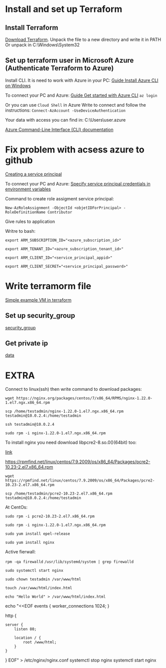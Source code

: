# Install and set up Terraform

## Install Terraform

[Download Terraform](https://www.terraform.io/downloads).
Unpack the file to a new directory and write it in PATH
Or unpack in C:\Windows\System32

## Set up terraform user in Microsoft Azure (Authenticate Terraform to Azure)

Install CLI. It is need to work with Azure in your PC:
[Guide Install Azure CLI on Windows](https://docs.microsoft.com/en-us/cli/azure/install-azure-cli-windows?tabs=azure-cli)

To connect your PC and Azure:
[Guide Get started with Azure CLI](https://docs.microsoft.com/en-us/cli/azure/get-started-with-azure-cli)
`az login`

Or you can use `Cloud Shell` in Azure
Write to connect and follow the instructions:
`Connect-AzAccount -UseDeviceAuthentication`

Your data with access you can find in:
C:\Users\user\.azure

[Azure Command-Line Interface (CLI) documentation](https://docs.microsoft.com/en-us/cli/azure/)


# Fix problem with acsess azure to github

[Creating a service principal](https://docs.microsoft.com/en-us/azure/purview/create-service-principal-azure)

To connect your PC and Azure:
[Specify service principal credentials in environment variables](https://docs.microsoft.com/en-us/azure/developer/terraform/authenticate-to-azure?tabs=bash)

Command to create role assigment service principal:

`New-AzRoleAssignment -ObjectId <objetIDForPrincipal> -RoleDefinitionName Contributor`

Give rules to application

Writre to bash:

`export ARM_SUBSCRIPTION_ID="<azure_subscription_id>"`

`export ARM_TENANT_ID="<azure_subscription_tenant_id>"`

`export ARM_CLIENT_ID="<service_principal_appid>"`

`export ARM_CLIENT_SECRET="<service_principal_password>"`

# Write terramorm file

[Simple example VM in terraform](https://docs.microsoft.com/ru-ru/azure/developer/terraform/create-linux-virtual-machine-with-infrastructure)

## Set up security_group

[security_group](https://registry.terraform.io/providers/hashicorp/azurerm/latest/docs/resources/network_security_group)

## Get private ip

[data](https://registry.terraform.io/providers/hashicorp/Azurerm/latest/docs/data-sources/virtual_machine)

# EXTRA 

Connect to linux(ssh) then write command to download packages:

`wget https://nginx.org/packages/centos/7/x86_64/RPMS/nginx-1.22.0-1.el7.ngx.x86_64.rpm`

`scp /home/testadmin/nginx-1.22.0-1.el7.ngx.x86_64.rpm testadmin@10.0.2.4:/home/testadmin`

`ssh testadmin@10.0.2.4`

`sudo rpm -i nginx-1.22.0-1.el7.ngx.x86_64.rpm`

To install nginx you need download libpcre2-8.so.0()(64bit) too:

[link](https://rpmfind.net/linux/rpm2html/search.php?query=libpcre2-8.so.0()(64bit))

https://rpmfind.net/linux/centos/7.9.2009/os/x86_64/Packages/pcre2-10.23-2.el7.x86_64.rpm

`wget https://rpmfind.net/linux/centos/7.9.2009/os/x86_64/Packages/pcre2-10.23-2.el7.x86_64.rpm`


`scp /home/testadmin/pcre2-10.23-2.el7.x86_64.rpm testadmin@10.0.2.4:/home/testadmin`

At CentOs:

`sudo rpm -i pcre2-10.23-2.el7.x86_64.rpm`

`sudo rpm -i nginx-1.22.0-1.el7.ngx.x86_64.rpm`

`sudo yum install epel-release`

`sudo yum install nginx`

Active fierwall:

`rpm -qa firewalld`
`/usr/lib/systemd/system | grep firewalld`

`sudo systemctl start nginx`

`sudo chown testadmin /var/www/html`

`touch /var/www/html/index.html`

`echo "Hello World" > /var/www/html/index.html`

echo "<<EOF
events {
    worker_connections 1024;
}

http {

    server {
        listen 80;

        location / {
            root /www/html;
        }
    }
}
EOF" > /etc/nginx/nginx.conf
systemctl stop nginx
systemctl start nginx
